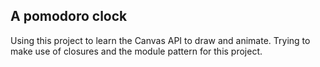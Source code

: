 ## A pomodoro clock

Using this project to learn the Canvas API to draw and animate.
Trying to make use of closures and the module pattern for this project.
